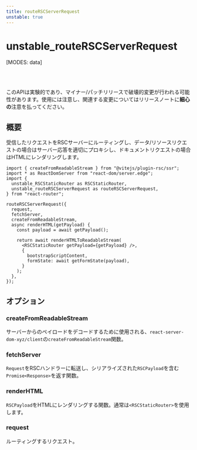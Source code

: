 ```yaml
---
title: routeRSCServerRequest
unstable: true
---
```


# unstable_routeRSCServerRequest

[MODES: data]

<br />
<br />

<docs-warning>このAPIは実験的であり、マイナー/パッチリリースで破壊的変更が行われる可能性があります。使用には注意し、関連する変更についてはリリースノートに**細心の**注意を払ってください。</docs-warning>

## 概要

受信したリクエストをRSCサーバーにルーティングし、データ/リソースリクエストの場合はサーバー応答を適切にプロキシし、ドキュメントリクエストの場合はHTMLにレンダリングします。

```tsx filename=entry.ssr.tsx
import { createFromReadableStream } from "@vitejs/plugin-rsc/ssr";
import * as ReactDomServer from "react-dom/server.edge";
import {
  unstable_RSCStaticRouter as RSCStaticRouter,
  unstable_routeRSCServerRequest as routeRSCServerRequest,
} from "react-router";

routeRSCServerRequest({
  request,
  fetchServer,
  createFromReadableStream,
  async renderHTML(getPayload) {
    const payload = await getPayload();

    return await renderHTMLToReadableStream(
      <RSCStaticRouter getPayload={getPayload} />,
      {
        bootstrapScriptContent,
        formState: await getFormState(payload),
      }
    );
  },
});
```

## オプション

### createFromReadableStream

サーバーからのペイロードをデコードするために使用される、`react-server-dom-xyz/client`の`createFromReadableStream`関数。

### fetchServer

`Request`をRSCハンドラーに転送し、シリアライズされた`RSCPayload`を含む`Promise<Response>`を返す関数。

### renderHTML

`RSCPayload`をHTMLにレンダリングする関数。通常は`<RSCStaticRouter>`を使用します。

### request

ルーティングするリクエスト。
